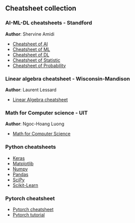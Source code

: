 ## Cheatsheet collection 

### AI-ML-DL cheatsheets - Standford
**Author**: Shervine Amidi

+ [Cheatsheet of AI](https://github.com/quanghuy0497/cheatsheet-collection/blob/main/Standford-cheatsheet/super-cheatsheet-artificial-intelligence.pdf)
+ [Cheatsheet of ML](https://github.com/quanghuy0497/cheatsheet-collection/blob/main/Standford-cheatsheet/super-cheatsheet-machine-learning.pdf)
+ [Cheatsheet of DL](https://github.com/quanghuy0497/cheatsheet-collection/blob/main/Standford-cheatsheet/super-cheatsheet-deep-learning.pdf)
+ [Cheatsheet of Statistic](https://github.com/quanghuy0497/cheatsheet-collection/blob/main/Standford-cheatsheet/cheatsheet-statistics.pdf)
+ [Cheatsheet of Probability](https://github.com/quanghuy0497/cheatsheet-collection/blob/main/Standford-cheatsheet/cheatsheet-probability.pdf)

### Linear algebra cheatsheet - Wisconsin-Mandison
**Author**: Laurent Lessard
+ [Linear Algebra cheatsheet](https://github.com/quanghuy0497/Cheatsheet-collection/blob/main/Wisconsin-Mandison-cheatsheet/Linear_Algebra_cheat_sheet.pdf)

### Math for Computer science - UIT
**Author**: Ngoc-Hoang Luong
+ [Math for Computer Science](https://github.com/quanghuy0497/Cheatsheet-collection/tree/main/Math-for-CS)

### Python cheatsheets
+ [Keras](https://github.com/quanghuy0497/Cheatsheet-collection/blob/main/Python-cheatsheet/Keras.pdf)
+ [Matplotlib](https://github.com/quanghuy0497/Cheatsheet-collection/blob/main/Python-cheatsheet/Matplotlib.pdf)
+ [Numpy](https://github.com/quanghuy0497/Cheatsheet-collection/blob/main/Python-cheatsheet/Numpy.pdf)
+ [Pandas](https://github.com/quanghuy0497/Cheatsheet-collection/blob/main/Python-cheatsheet/Pandas.pdf)
+ [SciPy](https://github.com/quanghuy0497/Cheatsheet-collection/blob/main/Python-cheatsheet/SciPy.pdf)
+ [Scikit-Learn](https://github.com/quanghuy0497/Cheatsheet-collection/blob/main/Python-cheatsheet/Scikit-Learn.pdf)

### Pytorch cheatsheet
+ [Pytorch cheatsheet](https://github.com/quanghuy0497/Cheatsheet-collection/blob/main/Pytorch-cheatsheet/cheatsheet_pytorch.pdf)
+ [Pytorch tutorial](https://github.com/quanghuy0497/Cheatsheet-collection/blob/main/Pytorch-cheatsheet/Pytorch_Tutorial.pdf)

